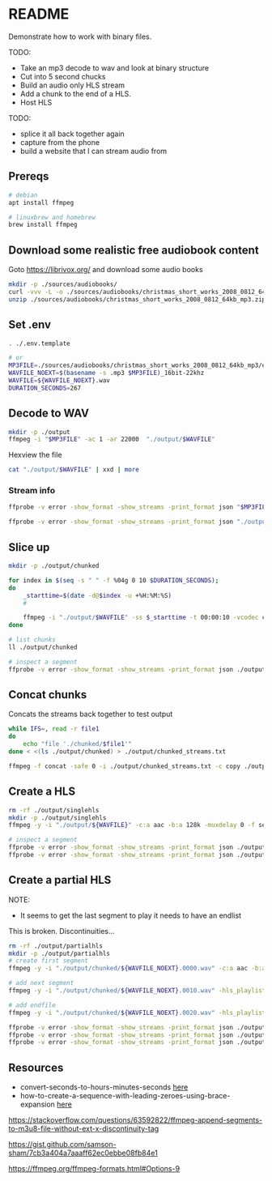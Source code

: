 # README

Demonstrate how to work with binary files.

TODO:

* Take an mp3 decode to wav and look at binary structure
* Cut into 5 second chucks
* Build an audio only HLS stream
* Add a chunk to the end of a HLS.
* Host HLS

TODO:

* splice it all back together again
* capture from the phone
* build a website that I can stream audio from 

## Prereqs

```sh
# debian
apt install ffmpeg

# linuxbrew and homebrew
brew install ffmpeg
```

## Download some realistic free audiobook content

Goto https://librivox.org/ and download some audio books  

```sh
mkdir -p ./sources/audiobooks/  
curl -vvv -L -o ./sources/audiobooks/christmas_short_works_2008_0812_64kb_mp3.zip http://www.archive.org/download/christmas_short_works_2008_0812/christmas_short_works_2008_0812_64kb_mp3.zip
unzip ./sources/audiobooks/christmas_short_works_2008_0812_64kb_mp3.zip -d ./sources/audiobooks/christmas_short_works_2008_0812_64kb_mp3
```

## Set .env

```sh
. ./.env.template

# or
MP3FILE=./sources/audiobooks/christmas_short_works_2008_0812_64kb_mp3/english_thelittlegraylamb_sullivan_csm_64kb.mp3
WAVFILE_NOEXT=$(basename -s .mp3 $MP3FILE)_16bit-22khz
WAVFILE=${WAVFILE_NOEXT}.wav
DURATION_SECONDS=267
```

## Decode to WAV

```sh
mkdir -p ./output
ffmpeg -i "$MP3FILE" -ac 1 -ar 22000  "./output/$WAVFILE"
```

Hexview the file  

```sh
cat "./output/$WAVFILE" | xxd | more
```

### Stream info

```sh
ffprobe -v error -show_format -show_streams -print_format json "$MP3FILE" | jq . 

ffprobe -v error -show_format -show_streams -print_format json "./output/$WAVFILE" | jq . 
```

## Slice up

```sh
mkdir -p ./output/chunked

for index in $(seq -s " " -f %04g 0 10 $DURATION_SECONDS); 
do
    _starttime=$(date -d@$index -u +%H:%M:%S)
    #

    ffmpeg -i "./output/$WAVFILE" -ss $_starttime -t 00:00:10 -vcodec copy -acodec copy ./output/chunked/${WAVFILE_NOEXT}.$index.wav
done

# list chunks
ll ./output/chunked

# inspect a segment 
ffprobe -v error -show_format -show_streams -print_format json ./output/chunked/${WAVFILE_NOEXT}.0010.wav | jq .
```

## Concat chunks

Concats the streams back together to test output 

```sh
while IFS=, read -r file1
do
    echo "file './chunked/$file1'"
done < <(ls ./output/chunked) > ./output/chunked_streams.txt

ffmpeg -f concat -safe 0 -i ./output/chunked_streams.txt -c copy ./output/${WAVFILE_NOEXT}.concat.wav
```

## Create a HLS

```sh
rm -rf ./output/singlehls
mkdir -p ./output/singlehls
ffmpeg -y -i "./output/${WAVFILE}" -c:a aac -b:a 128k -muxdelay 0 -f segment -sc_threshold 0 -segment_time 10 -segment_list "./output/singlehls/playlist.m3u8" -segment_format mpegts "./output/singlehls/file%d.ts"

# inspect a segment 
ffprobe -v error -show_format -show_streams -print_format json ./output/singlehls/file0.ts | jq .
ffprobe -v error -show_format -show_streams -print_format json ./output/singlehls/file1.ts | jq .
```

## Create a partial HLS

NOTE:

* It seems to get the last segment to play it needs to have an endlist


This is broken.  Discontinuities... 


```sh
rm -rf ./output/partialhls
mkdir -p ./output/partialhls
# create first segment
ffmpeg -y -i "./output/chunked/${WAVFILE_NOEXT}.0000.wav" -c:a aac -b:a 128k -muxdelay 0 -f segment -sc_threshold 0 -segment_time 100 -segment_list "./output/partialhls/playlist.m3u8" -segment_format mpegts "./output/partialhls/file%d.ts"

# add next segment
ffmpeg -y -i "./output/chunked/${WAVFILE_NOEXT}.0010.wav" -hls_playlist_type event -hls_segment_filename "./output/partialhls/file%d.ts" -hls_time 100 -hls_flags omit_endlist+append_list "./output/partialhls/playlist.m3u8"

# add endfile
ffmpeg -y -i "./output/chunked/${WAVFILE_NOEXT}.0020.wav" -hls_playlist_type event -hls_segment_filename "./output/partialhls/file%d.ts" -hls_time 100 -hls_flags append_list "./output/partialhls/playlist.m3u8"

ffprobe -v error -show_format -show_streams -print_format json ./output/partialhls/file0.ts | jq .
ffprobe -v error -show_format -show_streams -print_format json ./output/partialhls/file1.ts | jq .
ffprobe -v error -show_format -show_streams -print_format json ./output/partialhls/file2.ts | jq .
```





## Resources

* convert-seconds-to-hours-minutes-seconds [here](https://stackoverflow.com/questions/12199631/convert-seconds-to-hours-minutes-seconds)
* how-to-create-a-sequence-with-leading-zeroes-using-brace-expansion [here](https://unix.stackexchange.com/questions/60257/how-to-create-a-sequence-with-leading-zeroes-using-brace-expansion)

https://stackoverflow.com/questions/63592822/ffmpeg-append-segments-to-m3u8-file-without-ext-x-discontinuity-tag



https://gist.github.com/samson-sham/7cb3a404a7aaaff62ec0ebbe08fb84e1

https://ffmpeg.org/ffmpeg-formats.html#Options-9

